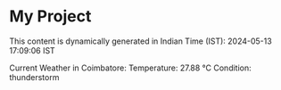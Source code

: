 # My Project

This content is dynamically generated in Indian Time (IST): 2024-05-13 17:09:06 IST


Current Weather in Coimbatore:
Temperature: 27.88 °C
Condition: thunderstorm
